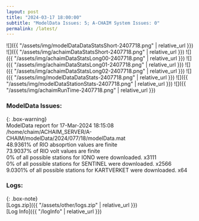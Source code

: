 ```yaml
---
layout: post
title: "2024-03-17 18:00:00"
subtitle: "ModelData Issues: 5; A-CHAIM System Issues: 0"
permalink: /latest/
---
```


![]({{ "/assets/img/modelDataDataStatsShort-2407718.png" | relative_url }})
![]({{ "/assets/img/achaimDataStatsShort-2407718.png" | relative_url }})
![]({{ "/assets/img/achaimDataStatsLong00-2407718.png" | relative_url }})
![]({{ "/assets/img/achaimDataStatsLong01-2407718.png" | relative_url }})
![]({{ "/assets/img/achaimDataStatsLong02-2407718.png" | relative_url }})
![]({{ "/assets/img/modelDataDataStats-2407718.png" | relative_url }})
![]({{ "/assets/img/modelDataStationStats-2407718.png" | relative_url }})
![]({{ "/assets/img/achaimRunTime-2407718.png" | relative_url }})


### ModelData Issues:  
  
{: .box-warning}  
 ModelData report for 17-Mar-2024 18:15:08   
 /home/chaim/ACHAIM_SERVER/A-CHAIM/modelData/2024/077/18/modelData.mat   
 48.9361% of RIO absoprtion values are finite   
 73.9037% of RIO volt values are finite   
 0% of all possible stations for IONO were downloaded. x3111   
 0% of all possible stations for SENTINEL were downloaded. x2566   
 9.0301% of all possible stations for KARTVERKET were downloaded. x64   
  


### Logs:  
  
{: .box-note}  
[Logs.zip]({{ "/assets/other/logs.zip" | relative_url }})  
[Log Info]({{ "/logInfo" | relative_url }})  
